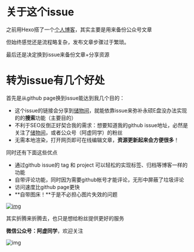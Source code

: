 # 关于这个issue

之前用Hexo搭了一个[个人博客](https://axutongxue.github.io/)，其实主要是用来备份公众号文章

但始终感觉还是流程略复杂，发布文章步骤过于繁琐。  


最后还是决定换到issue来备份文章+分享资源  


# 转为issue有几个好处

首先是从github page换到issue能达到我几个目的：

- 这个issue的链接会分享到[储物间](http://kyon945.ys168.com/)，就能依靠issue来弥补永硕E盘没办法实现的的**搜索**功能（主要目的）
- 不利于SEO反倒正好契合我的需求：想要知道我的github issue地址，必然是关注了[储物间](http://kyon945.ys168.com/)，或者公众号（阿虚同学）的粉丝
- 无需本地渲染，打开网页即可在线编辑文章，**资源更新起来会方便很多**！

  
    

同时还有下面这些优点

- 通过github issue的 tag 和 project 可以轻松的实现标签、归档等博客一样的功能
- 自带评论功能，同时因为需要github帐号才能评论，无形中屏蔽了垃圾评论
- 访问速度比github page更快
- **自带图床！**于是不必担心图片失效的问题

  
  

[![img](https://raw.githubusercontent.com/axutongxue/img/master/liliwanxin.gif)](https://raw.githubusercontent.com/axutongxue/img/master/liliwanxin.gif)

其实折腾来折腾去，也只是想给粉丝提供更好的服务



**微信公众号：阿虚同学**，欢迎关注

![img](https://user-images.githubusercontent.com/37839078/64585604-00b28780-d3cc-11e9-9f2c-c7fb21740393.gif)
